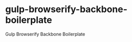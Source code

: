 gulp-browserify-backbone-boilerplate
====================================

Gulp Browserify Backbone Boilerplate
